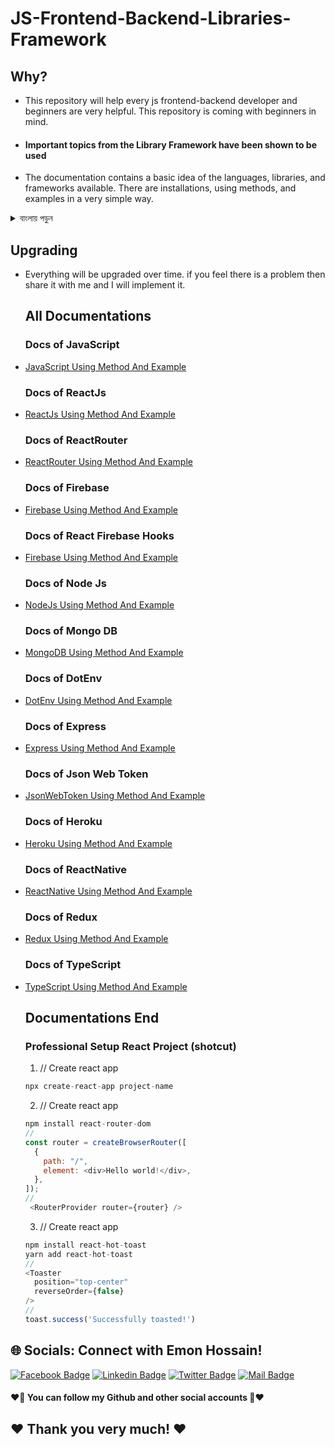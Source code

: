 # JS-Frontend-Backend-Libraries-Framework

## Why?

- This repository will help every js frontend-backend developer and beginners are very helpful. This repository is coming with beginners in mind.
- <h4>Important topics from the Library Framework have been shown to be used</h4>
- The documentation contains a basic idea of the languages, libraries, and frameworks available. There are installations, using methods, and examples in a very simple way.

<details>
<summary>
  বাংলায় পড়ুন
</summary>
<br >
  
- এই repository  প্রত্যেক js ফ্রন্টএন্ড-ব্যাকএন্ড বিকাশকারীকে সাহায্য করবে এবং নতুনদের জন্য একটু  বেশি সহায়ক। নতুনদের কথা চিন্তা করেই এই repository  আবির্ভাব।
- <h4>লাইব্রেরি ফ্রেমওয়ার্ক থেকে গুরুত্বপূর্ণ বিষয়গুলি ব্যবহার করা দেখানো হয়েছে</h4>
- ডকুমেন্টেশনে দেওয়া  ভাষা, লাইব্রেরি এবং ফ্রেমওয়ার্কগুলির একটি প্রাথমিক ধারণা রয়েছে এবং ইনস্টল,  পদ্ধতি এবং কোড উদাহরণ প্রক্রিয়া আছে খুব সহজে। 

</details>


## Upgrading

- Everything will be upgraded over time. if you feel there is a problem then share it with me and I will implement it.

  ## All Documentations

  ### Docs of JavaScript
- [JavaScript Using Method And Example](/JavaScript)
  ### Docs of ReactJs
- [ReactJs Using Method And Example](/ReactJs)
  ### Docs of ReactRouter
- [ReactRouter Using Method And Example](/ReactRouter)
  ### Docs of Firebase
- [Firebase Using Method And Example](/Firebase)
  ### Docs of React Firebase Hooks
- [Firebase Using Method And Example](/ReactFirebaseHooks)
  ### Docs of Node Js
- [NodeJs Using Method And Example](/NodeJs)
  ### Docs of Mongo DB
- [MongoDB Using Method And Example](/MongoDB)
  ### Docs of DotEnv
- [DotEnv Using Method And Example](/DotEnv)
  ### Docs of Express
- [Express Using Method And Example](/Express)
  ### Docs of Json Web Token
- [JsonWebToken Using Method And Example](/JsonWebToken)
  ### Docs of Heroku
- [Heroku Using Method And Example](/Heroku)
  ### Docs of ReactNative
- [ReactNative Using Method And Example](/ReactNative)
  ### Docs of Redux
- [Redux Using Method And Example](/Redux)
  ### Docs of TypeScript
- [TypeScript Using Method And Example](/TypeScript)

  ## Documentations End
  
  
  
  ### Professional Setup React Project (shotcut)
    1. // Create react app
    ```js
    npx create-react-app project-name
    ```
    2. // Create react app
    ```js
    npm install react-router-dom
    //
    const router = createBrowserRouter([
      {
        path: "/",
        element: <div>Hello world!</div>,
      },
    ]);
    //
     <RouterProvider router={router} />
    ```
    3. // Create react app
    ```js
    npm install react-hot-toast
    yarn add react-hot-toast
    //
    <Toaster
      position="top-center"
      reverseOrder={false}
    />
    //
    toast.success('Successfully toasted!')
    ```
    
    
    
    


## 🌐 Socials: Connect with Emon Hossain!

[![Facebook Badge](https://img.shields.io/badge/Facebook-1877F2?style=for-the-badge&logo=facebook&logoColor=white)](https://fb.com/emonhossain6) [![Linkedin Badge](https://img.shields.io/badge/LinkedIn-0077B5?style=for-the-badge&logo=linkedin&logoColor=white)](https://www.linkedin.com/in/emon007iu/) [![Twitter Badge](https://img.shields.io/badge/Twitter-1DA1F2?style=for-the-badge&logo=twitter&logoColor=white)](https://twitter.com/@emon_hossain7) [![Mail Badge](https://img.shields.io/badge/Gmail-D14836?style=for-the-badge&logo=gmail&logoColor=white)](mailto:emon.hossain.wd@gmail.com)

<h4>❤️🤔 You can follow my Github and other social accounts 🤔❤️</h4>
<h2>❤️ Thank you very much! ❤️</h2>
